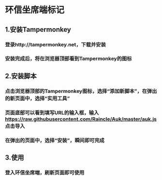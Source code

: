 # 环信坐席端标记

## 1.安装Tampermonkey

### 登录http://tampermonkey.net，下载并安装
### 安装完成后，将在浏览器顶部看到Tampermonkey的图标

## 2.安装脚本

### 点击浏览器顶部的Tampermonkey图标，选择“添加新脚本”，在弹出的新页面中，选择“实用工具”
### 页面底部可以看到填写URL的输入框，输入 https://raw.githubusercontent.com/Raincle/Auk/master/auk.js 点击导入
### 在弹出的页面中，选择“安装”，瞬间即可完成

## 3.使用

### 登入环信坐席端，刷新页面即可使用

